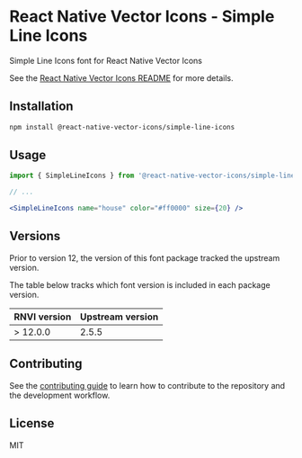 # React Native Vector Icons - Simple Line Icons

Simple Line Icons font for React Native Vector Icons

See the [React Native Vector Icons README](../../README.md) for more details.

## Installation

```sh
npm install @react-native-vector-icons/simple-line-icons
```

## Usage

```jsx
import { SimpleLineIcons } from '@react-native-vector-icons/simple-line-icons';

// ...

<SimpleLineIcons name="house" color="#ff0000" size={20} />
```


## Versions

Prior to version 12, the version of this font package tracked the upstream version.

The table below tracks which font version is included in each package version.

| RNVI version | Upstream version |
| ------------ | ---------------- |
| &gt; 12.0.0 | 2.5.5 |

## Contributing

See the [contributing guide](../../CONTRIBUTING.md) to learn how to contribute to the repository and the development workflow.

## License

MIT
